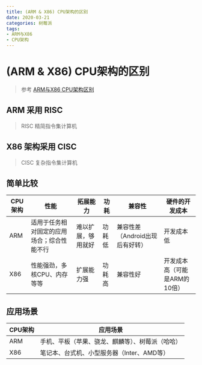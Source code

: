 ```yaml
---
title: (ARM & X86) CPU架构的区别
date: 2020-03-21
categories: 树莓派
tags:
- ARM与X86
- CPU架构
---
```


# (ARM & X86) CPU架构的区别
> 参考 [ARM与X86 CPU架构区别](https://www.cnblogs.com/CZM-/p/9611312.html)

## ARM 采用 RISC
> RISC 精简指令集计算机

## X86 架构采用 CISC
> CISC 复杂指令集计算机

## 简单比较

| CPU架构 | 性能 | 拓展能力 | 功耗 | 兼容性 | 硬件的开发成本 |
| --- | --- | --- | --- | --- | --- |
| ARM | 适用于任务相对固定的应用场合；综合性能不行 | 难以扩展，够用就好 | 功耗低 | 兼容性差（Android出现后有好转） | 开发成本低 |
| X86 | 性能强劲，多核CPU、内存等等 | 扩展能力强 | 功耗高 | 兼容性好 | 开发成本高（可能是ARM的10倍） |

## 应用场景
| CPU架构 | 应用场景 |
| --- | --- |
| ARM | 手机、平板（苹果、骁龙、麒麟等）、树莓派（哈哈） |
| X86 | 笔记本、台式机、小型服务器（Inter、AMD等） |
